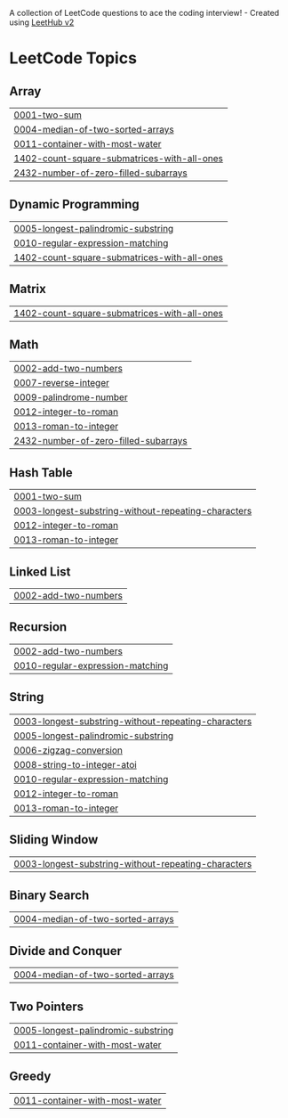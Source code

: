 A collection of LeetCode questions to ace the coding interview! - Created using [LeetHub v2](https://github.com/arunbhardwaj/LeetHub-2.0)
<!---LeetCode Topics Start-->
# LeetCode Topics
## Array
|  |
| ------- |
| [0001-two-sum](https://github.com/Samya-das06/Leetcode/tree/master/0001-two-sum) |
| [0004-median-of-two-sorted-arrays](https://github.com/Samya-das06/Leetcode/tree/master/0004-median-of-two-sorted-arrays) |
| [0011-container-with-most-water](https://github.com/Samya-das06/Leetcode/tree/master/0011-container-with-most-water) |
| [1402-count-square-submatrices-with-all-ones](https://github.com/Samya-das06/Leetcode/tree/master/1402-count-square-submatrices-with-all-ones) |
| [2432-number-of-zero-filled-subarrays](https://github.com/Samya-das06/Leetcode/tree/master/2432-number-of-zero-filled-subarrays) |
## Dynamic Programming
|  |
| ------- |
| [0005-longest-palindromic-substring](https://github.com/Samya-das06/Leetcode/tree/master/0005-longest-palindromic-substring) |
| [0010-regular-expression-matching](https://github.com/Samya-das06/Leetcode/tree/master/0010-regular-expression-matching) |
| [1402-count-square-submatrices-with-all-ones](https://github.com/Samya-das06/Leetcode/tree/master/1402-count-square-submatrices-with-all-ones) |
## Matrix
|  |
| ------- |
| [1402-count-square-submatrices-with-all-ones](https://github.com/Samya-das06/Leetcode/tree/master/1402-count-square-submatrices-with-all-ones) |
## Math
|  |
| ------- |
| [0002-add-two-numbers](https://github.com/Samya-das06/Leetcode/tree/master/0002-add-two-numbers) |
| [0007-reverse-integer](https://github.com/Samya-das06/Leetcode/tree/master/0007-reverse-integer) |
| [0009-palindrome-number](https://github.com/Samya-das06/Leetcode/tree/master/0009-palindrome-number) |
| [0012-integer-to-roman](https://github.com/Samya-das06/Leetcode/tree/master/0012-integer-to-roman) |
| [0013-roman-to-integer](https://github.com/Samya-das06/Leetcode/tree/master/0013-roman-to-integer) |
| [2432-number-of-zero-filled-subarrays](https://github.com/Samya-das06/Leetcode/tree/master/2432-number-of-zero-filled-subarrays) |
## Hash Table
|  |
| ------- |
| [0001-two-sum](https://github.com/Samya-das06/Leetcode/tree/master/0001-two-sum) |
| [0003-longest-substring-without-repeating-characters](https://github.com/Samya-das06/Leetcode/tree/master/0003-longest-substring-without-repeating-characters) |
| [0012-integer-to-roman](https://github.com/Samya-das06/Leetcode/tree/master/0012-integer-to-roman) |
| [0013-roman-to-integer](https://github.com/Samya-das06/Leetcode/tree/master/0013-roman-to-integer) |
## Linked List
|  |
| ------- |
| [0002-add-two-numbers](https://github.com/Samya-das06/Leetcode/tree/master/0002-add-two-numbers) |
## Recursion
|  |
| ------- |
| [0002-add-two-numbers](https://github.com/Samya-das06/Leetcode/tree/master/0002-add-two-numbers) |
| [0010-regular-expression-matching](https://github.com/Samya-das06/Leetcode/tree/master/0010-regular-expression-matching) |
## String
|  |
| ------- |
| [0003-longest-substring-without-repeating-characters](https://github.com/Samya-das06/Leetcode/tree/master/0003-longest-substring-without-repeating-characters) |
| [0005-longest-palindromic-substring](https://github.com/Samya-das06/Leetcode/tree/master/0005-longest-palindromic-substring) |
| [0006-zigzag-conversion](https://github.com/Samya-das06/Leetcode/tree/master/0006-zigzag-conversion) |
| [0008-string-to-integer-atoi](https://github.com/Samya-das06/Leetcode/tree/master/0008-string-to-integer-atoi) |
| [0010-regular-expression-matching](https://github.com/Samya-das06/Leetcode/tree/master/0010-regular-expression-matching) |
| [0012-integer-to-roman](https://github.com/Samya-das06/Leetcode/tree/master/0012-integer-to-roman) |
| [0013-roman-to-integer](https://github.com/Samya-das06/Leetcode/tree/master/0013-roman-to-integer) |
## Sliding Window
|  |
| ------- |
| [0003-longest-substring-without-repeating-characters](https://github.com/Samya-das06/Leetcode/tree/master/0003-longest-substring-without-repeating-characters) |
## Binary Search
|  |
| ------- |
| [0004-median-of-two-sorted-arrays](https://github.com/Samya-das06/Leetcode/tree/master/0004-median-of-two-sorted-arrays) |
## Divide and Conquer
|  |
| ------- |
| [0004-median-of-two-sorted-arrays](https://github.com/Samya-das06/Leetcode/tree/master/0004-median-of-two-sorted-arrays) |
## Two Pointers
|  |
| ------- |
| [0005-longest-palindromic-substring](https://github.com/Samya-das06/Leetcode/tree/master/0005-longest-palindromic-substring) |
| [0011-container-with-most-water](https://github.com/Samya-das06/Leetcode/tree/master/0011-container-with-most-water) |
## Greedy
|  |
| ------- |
| [0011-container-with-most-water](https://github.com/Samya-das06/Leetcode/tree/master/0011-container-with-most-water) |
<!---LeetCode Topics End-->